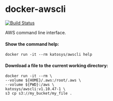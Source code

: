 # docker-awscli

[![Build Status](https://travis-ci.org/katosys/docker-awscli.svg?branch=master)](https://travis-ci.org/katosys/docker-awscli)

AWS command line interface.

#### Show the command help:
```
docker run -it --rm katosys/awscli help
```

#### Download a file to the current working directory:
```
docker run -it --rm \
--volume ${HOME}/.aws:/root/.aws \
--volume ${PWD}:/aws \
katosys/awscli:v1.10.47-1 \
s3 cp s3://my_bucket/my_file .
```
